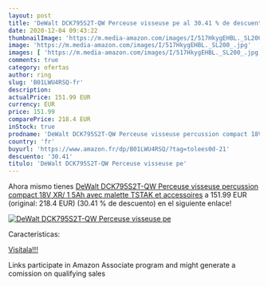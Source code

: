 ```yaml
---
layout: post
title: 'DeWalt DCK795S2T-QW Perceuse visseuse pe al 30.41 % de descuento'
date: 2020-12-04 09:43:22
thumbnailImage: 'https://m.media-amazon.com/images/I/517HkygEHBL._SL200_.jpg'
image: 'https://m.media-amazon.com/images/I/517HkygEHBL._SL200_.jpg'
images: [ 'https://m.media-amazon.com/images/I/517HkygEHBL._SL200_.jpg' ]
comments: true
category: ofertas
author: ring
slug: 'B01LWU4RSQ-fr'
description:
actualPrice: 151.99 EUR
currency: EUR
price: 151.99
comparePrice: 218.4 EUR
inStock: true
prodname: 'DeWalt DCK795S2T-QW Perceuse visseuse percussion compact 18V XR/ 1  5Ah avec malette TSTAK et accessoires'
country: 'fr'
buyurl: 'https://www.amazon.fr/dp/B01LWU4RSQ/?tag=tolees0d-21'
descuento: '30.41'
titulo: 'DeWalt DCK795S2T-QW Perceuse visseuse pe'
---
```


Ahora mismo tienes [DeWalt DCK795S2T-QW Perceuse visseuse percussion compact 18V XR/ 1  5Ah avec malette TSTAK et accessoires](https://www.amazon.fr/dp/B01LWU4RSQ/?tag=tolees0d-21) a 151.99 EUR (original: 218.4 EUR) (30.41 %  de descuento) en el siguiente enlace!

[![DeWalt DCK795S2T-QW Perceuse visseuse pe](https://m.media-amazon.com/images/I/517HkygEHBL._SL200_.jpg)](https://www.amazon.fr/dp/B01LWU4RSQ/?tag=tolees0d-21)

Características:


[Visítala!!!](https://www.amazon.fr/dp/B01LWU4RSQ/?tag=tolees0d-21)

Links participate in Amazon Associate program and might generate a comission on qualifying sales
